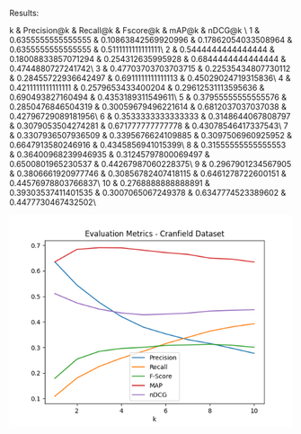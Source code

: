 Results:

k & Precision@k & Recall@k & Fscore@k & mAP@k & nDCG@k \\
1 & 0.6355555555555555 & 0.10863842569920996 & 0.17862054033508964 & 0.6355555555555555 & 0.5111111111111111\\
2 & 0.5444444444444444 & 0.18008833857071294 & 0.254312635995928 & 0.6844444444444444 & 0.4744880727241742\\
3 & 0.47703703703703715 & 0.22535434807730112 & 0.28455722936642497 & 0.6911111111111113 & 0.45029024719315836\\
4 & 0.4211111111111111 & 0.2579653433400204 & 0.29612531113595636 & 0.690493827160494 & 0.4353189311549611\\
5 & 0.37955555555555576 & 0.2850476846504319 & 0.30059679496221614 & 0.6812037037037038 & 0.42796729089181956\\
6 & 0.3533333333333333 & 0.3148644067808797 & 0.3079053504274281 & 0.671777777777778 & 0.43078546417337543\\
7 & 0.3307936507936509 & 0.3395676624109885 & 0.3097506960925952 & 0.6647913580246916 & 0.4345856941015399\\
8 & 0.31555555555555553 & 0.36400968239946935 & 0.31245797800069497 & 0.6500801965230537 & 0.44267987060228375\\
9 & 0.2967901234567905 & 0.3806661920977746 & 0.30856782407418115 & 0.6461278722600151 & 0.44576978803766837\\
10 & 0.2768888888888891 & 0.39303537411401535 & 0.3007065067249378 & 0.6347774523389602 & 0.4477730467432502\\

![Graph](output\eval_plot.png)
